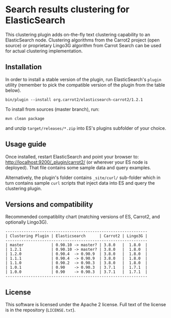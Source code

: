 Search results clustering for ElasticSearch
===========================================

This clustering plugin adds on-the-fly text clustering capability
to an ElasticSearch node. Clustering algorithms from the Carrot2
project (open source) or proprietary Lingo3G algorithm from
Carrot Search can be used for actual clustering implementation.


Installation
------------

In order to install a stable version of the plugin, 
run ElasticSearch's `plugin` utility (remember to pick the
compatible version of the plugin from the table below).

    bin/plugin --install org.carrot2/elasticsearch-carrot2/1.2.1

To install from sources (master branch), run:

    mvn clean package
    
and unzip `target/releases/*.zip` into ES's plugins subfolder of
your choice.


Usage guide
-----------

Once installed, restart ElasticSearch and point your browser to:
<http://localhost:9200/_plugin/carrot2/>
(or wherever your ES node is deployed). That file contains
some sample data and query examples.

Alternatively, the plugin's folder contains `_site/curl/` sub-folder
which in turn contains sample `curl` scripts that inject data into
ES and query the clustering plugin.


Versions and compatibility
--------------------------

Recommended compatiblity chart (matching versions of ES, Carrot2, 
and optionally Lingo3G).

    --------------------------------------------------------------
    | Clustering Plugin | Elasticsearch      | Carrot2 | Lingo3G |
    --------------------------------------------------------------
    | master            | 0.90.10 -> master? | 3.8.0   |  1.8.0  |
    | 1.2.1             | 0.90.10 -> master? | 3.8.0   |  1.8.0  |
    | 1.2.0             | 0.90.4  -> 0.90.9  | 3.8.0   |  1.8.0  |
    | 1.1.1             | 0.90.4  -> 0.90.9  | 3.8.0   |  1.8.0  |
    | 1.1.0             | 0.90.2  -> 0.90.3  | 3.8.0   |  1.8.0  |
    | 1.0.1             | 0.90    -> 0.90.3  | 3.7.1   |  1.7.1  |
    | 1.0.0             | 0.90    -> 0.90.3  | 3.7.1   |  1.7.1  |
    --------------------------------------------------------------


License
-------

This software is licensed under the Apache 2 license. Full text
of the license is in the repository (`LICENSE.txt`).
